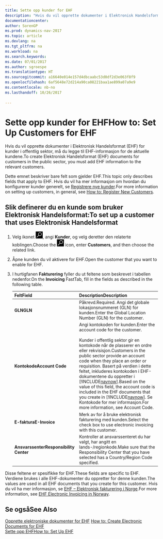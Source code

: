 ```yaml
---
title: Sette opp kunder for EHF
description: "Hvis du vil opprette dokumenter i Elektronisk Handelsformat (EHF) for kunder i offentlig sektor, må du legge til EHF-informasjon for de aktuelle kundene."
documentationcenter: 
author: SorenGP
ms.prod: dynamics-nav-2017
ms.topic: article
ms.devlang: na
ms.tgt_pltfrm: na
ms.workload: na
ms.search.keywords: 
ms.date: 07/01/2017
ms.author: sgroespe
ms.translationtype: HT
ms.sourcegitcommit: a16640e014e157d4dbcaabc53d0df2d3e063f8f9
ms.openlocfilehash: 6af5648e72d214a90ca08221baa1ae899a07a9e9
ms.contentlocale: nb-no
ms.lasthandoff: 10/26/2017

---
```

# <a name="how-to-set-up-customers-for-ehf"></a><span data-ttu-id="dac39-103">Sette opp kunder for EHF</span><span class="sxs-lookup"><span data-stu-id="dac39-103">How to: Set Up Customers for EHF</span></span>
<span data-ttu-id="dac39-104">Hvis du vil opprette dokumenter i Elektronisk Handelsformat (EHF) for kunder i offentlig sektor, må du legge til EHF-informasjon for de aktuelle kundene.</span><span class="sxs-lookup"><span data-stu-id="dac39-104">To create Elektronisk Handelsformat (EHF) documents for customers in the public sector, you must add EHF information to the relevant customers.</span></span>  

<span data-ttu-id="dac39-105">Dette emnet beskriver bare felt som gjelder EHF.</span><span class="sxs-lookup"><span data-stu-id="dac39-105">This topic only describes fields that apply to EHF.</span></span> <span data-ttu-id="dac39-106">Hvis du vil ha mer informasjon om hvordan du konfigurerer kunder generelt, se [Registrere nye kunder](../../sales-how-register-new-customers.md).</span><span class="sxs-lookup"><span data-stu-id="dac39-106">For more information on setting up customers, in general, see [How to: Register New Customers](../../sales-how-register-new-customers.md).</span></span>  

## <a name="to-set-up-a-customer-that-uses-elektronisk-handelsformat"></a><span data-ttu-id="dac39-107">Slik definerer du en kunde som bruker Elektronisk Handelsformat:</span><span class="sxs-lookup"><span data-stu-id="dac39-107">To set up a customer that uses Elektronisk Handelsformat</span></span>  

1.  <span data-ttu-id="dac39-108">Velg ikonet ![Søk etter side eller rapport](../../media/ui-search/search_small.png "Søk etter side eller rapport"), angi **Kunder**, og velg deretter den relaterte koblingen.</span><span class="sxs-lookup"><span data-stu-id="dac39-108">Choose the ![Search for Page or Report](../../media/ui-search/search_small.png "Search for Page or Report icon") icon, enter **Customers**, and then choose the related link.</span></span>  
2.  <span data-ttu-id="dac39-109">Åpne kunden du vil aktivere for EHF.</span><span class="sxs-lookup"><span data-stu-id="dac39-109">Open the customer that you want to enable for EHF.</span></span>  
3.  <span data-ttu-id="dac39-110">I hurtigfanen **Fakturering** fyller du ut feltene som beskrevet i tabellen nedenfor.</span><span class="sxs-lookup"><span data-stu-id="dac39-110">On the **Invoicing** FastTab, fill in the fields as described in the following table.</span></span>  

    |<span data-ttu-id="dac39-111">Felt</span><span class="sxs-lookup"><span data-stu-id="dac39-111">Field</span></span>|<span data-ttu-id="dac39-112">Description</span><span class="sxs-lookup"><span data-stu-id="dac39-112">Description</span></span>|  
    |---------------------------------|---------------------------------------|  
    |<span data-ttu-id="dac39-113">**GLN**</span><span class="sxs-lookup"><span data-stu-id="dac39-113">**GLN**</span></span>|<span data-ttu-id="dac39-114">Påkrevd.</span><span class="sxs-lookup"><span data-stu-id="dac39-114">Required.</span></span> <span data-ttu-id="dac39-115">Angi det globale lokasjonsnummeret (GLN) for kunden.</span><span class="sxs-lookup"><span data-stu-id="dac39-115">Enter the Global Location Number (GLN) for the customer.</span></span>|  
    |<span data-ttu-id="dac39-116">**Kontokode**</span><span class="sxs-lookup"><span data-stu-id="dac39-116">**Account Code**</span></span>|<span data-ttu-id="dac39-117">Angi kontokoden for kunden.</span><span class="sxs-lookup"><span data-stu-id="dac39-117">Enter the account code for the customer.</span></span><br /><br /> <span data-ttu-id="dac39-118">Kunder i offentlig sektor gir en kontokode når de plasserer en ordre eller rekvisisjon.</span><span class="sxs-lookup"><span data-stu-id="dac39-118">Customers in the public sector provide an account code when they place an order or requisition.</span></span> <span data-ttu-id="dac39-119">Basert på verdien i dette feltet, inkluderes kontokoden i EHF-dokumentene du oppretter i [!INCLUDE[navnow](../../includes/navnow_md.md)].</span><span class="sxs-lookup"><span data-stu-id="dac39-119">Based on the value of this field, the account code is included in the EHF documents that you create in [!INCLUDE[navnow](../../includes/navnow_md.md)].</span></span> <span data-ttu-id="dac39-120">Se Kontokode for mer informasjon.</span><span class="sxs-lookup"><span data-stu-id="dac39-120">For more information, see Account Code.</span></span>|  
    |<span data-ttu-id="dac39-121">**E-faktura**</span><span class="sxs-lookup"><span data-stu-id="dac39-121">**E-Invoice**</span></span>|<span data-ttu-id="dac39-122">Merk av for å bruke elektronisk fakturering med kunden.</span><span class="sxs-lookup"><span data-stu-id="dac39-122">Select the check box to use electronic invoicing with this customer.</span></span>|  
    |<span data-ttu-id="dac39-123">**Ansvarssenter**</span><span class="sxs-lookup"><span data-stu-id="dac39-123">**Responsibility Center**</span></span>|<span data-ttu-id="dac39-124">Kontroller at ansvarssenteret du har valgt, har angitt en lands-/regionkode.</span><span class="sxs-lookup"><span data-stu-id="dac39-124">Make sure that the Responsibility Center that you have selected has a Country/Region Code specified.</span></span>|  

<span data-ttu-id="dac39-125">Disse feltene er spesifikke for EHF.</span><span class="sxs-lookup"><span data-stu-id="dac39-125">These fields are specific to EHF.</span></span> <span data-ttu-id="dac39-126">Verdiene brukes i alle EHF-dokumenter du oppretter for denne kunden.</span><span class="sxs-lookup"><span data-stu-id="dac39-126">The values are used in all EHF documents that you create for this customer.</span></span> <span data-ttu-id="dac39-127">Hvis du vil ha mer informasjon, se [EHF – Elektronisk fakturering i Norge](ehf-electronic-invoicing-in-norway.md).</span><span class="sxs-lookup"><span data-stu-id="dac39-127">For more information, see [EHF Electronic Invoicing in Norway](ehf-electronic-invoicing-in-norway.md).</span></span>  

## <a name="see-also"></a><span data-ttu-id="dac39-128">Se også</span><span class="sxs-lookup"><span data-stu-id="dac39-128">See Also</span></span>  
 <span data-ttu-id="dac39-129">[Opprette elektroniske dokumenter for EHF](how-to-create-electronic-documents-for-ehf.md) </span><span class="sxs-lookup"><span data-stu-id="dac39-129">[How to: Create Electronic Documents for EHF](how-to-create-electronic-documents-for-ehf.md) </span></span>  
 [<span data-ttu-id="dac39-130">Sette opp EHF</span><span class="sxs-lookup"><span data-stu-id="dac39-130">How to: Set Up EHF</span></span>](how-to-set-up-ehf.md)

